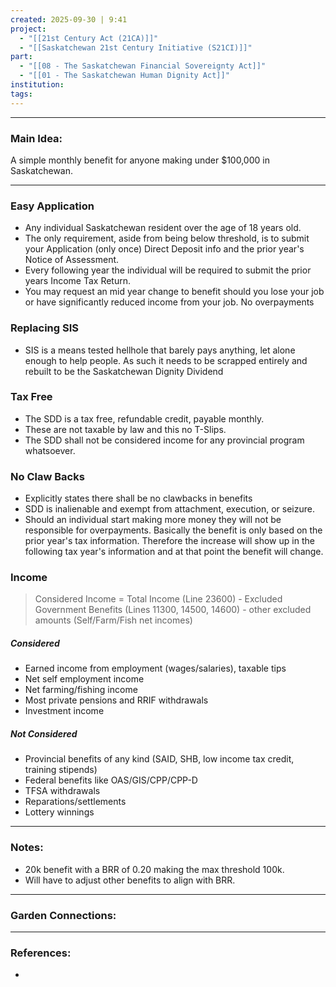 ```yaml
---
created: 2025-09-30 | 9:41
project:
  - "[[21st Century Act (21CA)]]"
  - "[[Saskatchewan 21st Century Initiative (S21CI)]]"
part:
  - "[[08 - The Saskatchewan Financial Sovereignty Act]]"
  - "[[01 - The Saskatchewan Human Dignity Act]]"
institution:
tags:
---
```

---
### Main Idea:

A simple monthly benefit for anyone making under $100,000 in Saskatchewan.

---

### Easy Application

- Any individual Saskatchewan resident over the age of 18 years old. 
- The only requirement, aside from being below threshold, is to submit your Application (only once) Direct Deposit info and the prior year's Notice of Assessment. 
- Every following year the individual will be required to submit the prior years Income Tax Return. 
- You may request an mid year change to benefit should you lose your job or have significantly reduced income from your job. No overpayments 

### Replacing SIS

- SIS is a means tested hellhole that barely pays anything, let alone enough to help people. As such it needs to be scrapped entirely and rebuilt to be the Saskatchewan Dignity Dividend 

### Tax Free

- The SDD is a tax free, refundable credit, payable monthly. 
- These are not taxable by law and this no T-Slips. 
- The SDD shall not be considered income for any provincial program whatsoever. 

### No Claw Backs

- Explicitly states there shall be no clawbacks in benefits
- SDD is inalienable and exempt from attachment, execution, or seizure. 
- Should an individual start making more money they will not be responsible for overpayments. Basically the benefit is only based on the prior year's tax information. Therefore the increase will show up in the following tax year's information and at that point the benefit will change. 

### Income

> Considered Income = Total Income (Line 23600) - Excluded Government Benefits (Lines 11300, 14500, 14600) - other excluded amounts (Self/Farm/Fish net incomes)
 
##### Considered  
- Earned income from employment (wages/salaries), taxable tips
- Net self employment income
- Net farming/fishing income
- Most private pensions and RRIF withdrawals
- Investment income
##### Not Considered
- Provincial benefits of any kind (SAID, SHB, low income tax credit, training stipends)
- Federal benefits like OAS/GIS/CPP/CPP-D
- TFSA withdrawals
- Reparations/settlements 
- Lottery winnings 


--- 
### Notes:

- 20k benefit with a BRR of 0.20 making the max threshold 100k.
- Will have to adjust other benefits to align with BRR.



---
### Garden Connections:



--- 
### References: 

- 